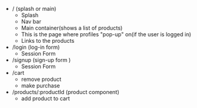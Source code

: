 * / (splash or main)
  * Splash
  * Nav bar
  * Main container(shows a list of products)
  * This is the page where profiles "pop-up" on(if the user is logged in)
  * Links to the products
* /login (log-in form)
  * Session Form
* /signup (sign-up form )
  * Session Form
* /cart
   * remove product
   * make purchase
* /products/:productId (product component)
   * add product to cart
  
